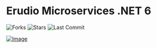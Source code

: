 # Erudio Microservices .NET 6

![Forks](https://img.shields.io/github/forks/leandrocgsi/erudio-microservices-dotnet6)
![Stars](https://img.shields.io/github/stars/leandrocgsi/erudio-microservices-dotnet6)
![Last Commit](https://img.shields.io/github/last-commit/leandrocgsi/erudio-microservices-dotnet6)

[![Image](https://github.com/leandrocgsi/RestWithSpringBootUdemy/blob/master/Images/microservices_.net6.png?raw=true "Arquitetura de Microsserviços do 0 com ASP.NET, .NET 6 e C#")](https://www.udemy.com/course/microservices-do-0-a-gcp-com-dot-net-6-kubernetes-e-docker/?referralCode=27F152EC12E6B503A13B)